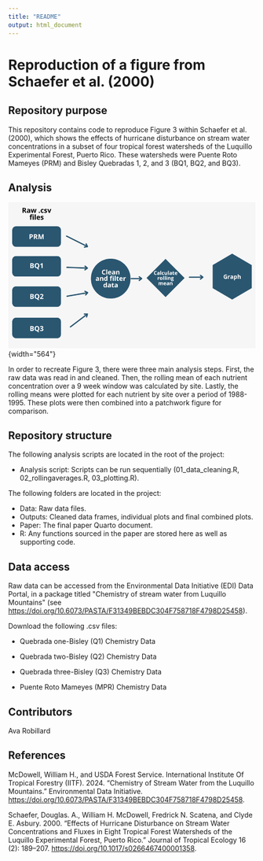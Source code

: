 ```yaml
---
title: "README"
output: html_document
---
```


# Reproduction of a figure from Schaefer et al. (2000)

## Repository purpose

This repository contains code to reproduce Figure 3 within Schaefer et al. (2000), which shows the effects of hurricane disturbance on stream water concentrations in a subset of four tropical forest watersheds of the Luquillo Experimental Forest, Puerto Rico. These watersheds were Puente Roto Mameyes (PRM) and Bisley Quebradas 1, 2, and 3 (BQ1, BQ2, and BQ3).

## Analysis

![](figs/flowchart.png){width="564"}

In order to recreate Figure 3, there were three main analysis steps. First, the raw data was read in and cleaned. Then, the rolling mean of each nutrient concentration over a 9 week window was calculated by site. Lastly, the rolling means were plotted for each nutrient by site over a period of 1988-1995. These plots were then combined into a patchwork figure for comparison.

## Repository structure

The following analysis scripts are located in the root of the project:

-   Analysis script: Scripts can be run sequentially (01_data_cleaning.R, 02_rollingaverages.R, 03_plotting.R).

The following folders are located in the project:

-   Data: Raw data files.
-   Outputs: Cleaned data frames, individual plots and final combined plots.
-   Paper: The final paper Quarto document.
-   R: Any functions sourced in the paper are stored here as well as supporting code.

## Data access

Raw data can be accessed from the Environmental Data Initiative (EDI) Data Portal, in a package titled "Chemistry of stream water from Luquillo Mountains" (see <https://doi.org/10.6073/PASTA/F31349BEBDC304F758718F4798D25458>).

Download the following .csv files:

-   Quebrada one-Bisley (Q1) Chemistry Data

-   Quebrada two-Bisley (Q2) Chemistry Data

-   Quebrada three-Bisley (Q3) Chemistry Data

-   Puente Roto Mameyes (MPR) Chemistry Data

## Contributors

Ava Robillard

## References

McDowell, William H., and USDA Forest Service. International Institute Of Tropical Forestry (IITF). 2024. “Chemistry of Stream Water from the Luquillo Mountains.” Environmental Data Initiative. <https://doi.org/10.6073/PASTA/F31349BEBDC304F758718F4798D25458>.

Schaefer, Douglas. A., William H. McDowell, Fredrick N. Scatena, and Clyde E. Asbury. 2000. “Effects of Hurricane Disturbance on Stream Water Concentrations and Fluxes in Eight Tropical Forest Watersheds of the Luquillo Experimental Forest, Puerto Rico.” Journal of Tropical Ecology 16 (2): 189–207. <https://doi.org/10.1017/s0266467400001358>.
